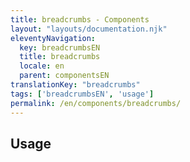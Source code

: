 ```yaml
---
title: breadcrumbs - Components
layout: "layouts/documentation.njk"
eleventyNavigation:
  key: breadcrumbsEN
  title: breadcrumbs
  locale: en
  parent: componentsEN
translationKey: "breadcrumbs"
tags: ['breadcrumbsEN', 'usage']
permalink: /en/components/breadcrumbs/
---
```


## Usage